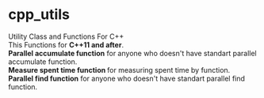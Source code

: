 # cpp_utils<br />
Utility Class and Functions For C++<br /> 
This Functions for <b>C++11 and after</b>.<br />
<b>Parallel accumulate function</b> for anyone who doesn't have standart parallel accumulate function.<br />
<b>Measure spent time function </b> for measuring spent time by function.<br />
<b>Parallel find function</b> for anyone who doesn't have standart parallel find function.<br />
